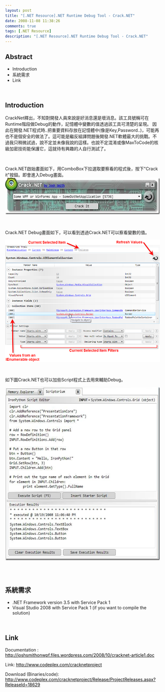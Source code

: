 ```yaml
---
layout: post
title: "[.NET Resource].NET Runtime Debug Tool - Crack.NET"
date: 2008-11-08 11:38:26
comments: true
tags: [.NET Resource]
description: "[.NET Resource].NET Runtime Debug Tool - Crack.NET"
---
```

<h2>Abstract</h2><ul><li>Introduction</li><li>系統需求</li><li>Link</li></ul><p> </p><h2>Introduction</h2><p>CrackNet釋出，不知對開發人員來說是好消息還是壞消息。該工具號稱可在Runtime階段做Debug的動作，記憶體中變數的值透過該工具可清楚的呈現。 因此在開發.NET程式時..把重要資料存放在記憶體中(像是Key,Password..)，可能再也不是個安全的做法了。這可能是繼反組譯問題後開發.NET軟體最大的挑戰。不過我只稍微試過，說不定並未像我說的這樣。也說不定混淆或像MaxToCode的核級加密技術能保護它，這就待有興趣的人自行測試了。</p><p> </p><p>Crack.NET啟始畫面如下，用ComboBox下拉選取要察看的程式後，按下"Crack it"按鈕。即會進入Debug畫面。 <br /><font color="#000000"><img style="border-right-width: 0px; border-top-width: 0px; border-bottom-width: 0px; border-left-width: 0px" border="0" alt="clip_image002" width="564" height="119" src="\images\posts\5926\clip_image002_thumb.jpg" /></font></a></p><p> </p><p>Crack.NET Debug畫面如下，可以看到透過Crack.NET可以察看變數的值。</p><p><img alt="annotatedmemoryexplorer_selectedobject_v11.png" src="\images\posts\5926\annotatedmemoryexplorer_selectedobject_v11.png" /></p><p> </p><p>如下圖Crack.NET也可以加些Script程式上去用來輔助Debug。</p><p><a href="http://files.dotblogs.com.tw/larrynung/0811/.NETRuntimeDebugToolCrack.NET_14782/clip_image006_2.jpg"><font color="#000000"><img style="border-right-width: 0px; border-top-width: 0px; border-bottom-width: 0px; border-left-width: 0px" border="0" alt="clip_image006" width="589" height="563" src="\images\posts\5926\clip_image006_thumb.jpg" /></font></a></p><p><br /> </p><h2>系統需求</h2><ul><li>.NET Framework version 3.5 with Service Pack 1</li><li>Visual Studio 2008 with Service Pack 1 (if you want to compile the solution)</li></ul><p> </p><h2>Link</h2><p>Documentation : <a href="http://joshsmithonwpf.files.wordpress.com/2008/10/cracknet-article1.doc"><font color="#000000">http://joshsmithonwpf.files.wordpress.com/2008/10/cracknet-article1.doc</font></a></p><p>Link: <a href="http://www.codeplex.com/cracknetproject"><font color="#000000">http://www.codeplex.com/cracknetproject</font></a></p><p>Download (Binaries/code): <a href="http://www.codeplex.com/cracknetproject/Release/ProjectReleases.aspx?ReleaseId=18629"><font color="#000000">http://www.codeplex.com/cracknetproject/Release/ProjectReleases.aspx?ReleaseId=18629</font></p>